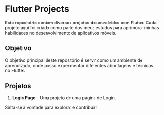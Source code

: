 # Flutter Projects

Este repositório contém diversos projetos desenvolvidos com Flutter. Cada projeto aqui foi criado como parte dos meus estudos para aprimorar minhas habilidades no desenvolvimento de aplicativos móveis. 

## Objetivo

O objetivo principal deste repositório é servir como um ambiente de aprendizado, onde posso experimentar diferentes abordagens e técnicas no Flutter. 

## Projetos

1. **Login Page** - Uma projeto de uma página de Login.

Sinta-se à vontade para explorar e contribuir!
